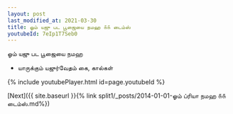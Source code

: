 ```yaml
---
layout: post
last_modified_at: 2021-03-30
title: ஓம் யஜு பட பூஜையை நமஹ ௧௧ டைம்ஸ்
youtubeId: 7eIp1T7Seb0
---
```

 
 
 ஓம் யஜு பட பூஜையை நமஹ  
 
 -  யாருக்கும் யஜுர்வேதம் கை, கால்கள் 
 
  
 
  
 
 
 
 
 
 


{% include youtubePlayer.html id=page.youtubeId %}
 
[Next]({{ site.baseurl }}{% link  split1/_posts/2014-01-01-ஓம் ப்ரியா நமஹ ௧௧ டைம்ஸ்.md%})
 

